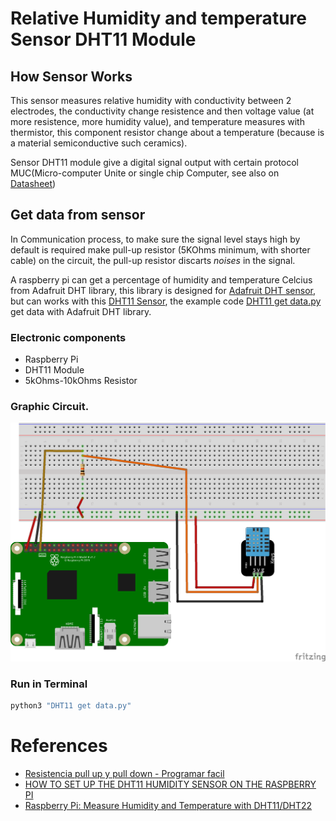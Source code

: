 # Relative Humidity and temperature Sensor DHT11 Module
## How Sensor Works
This sensor measures relative humidity with conductivity between 2 electrodes, the conductivity change resistence and then voltage value (at more resistence, more humidity value), and temperature measures with thermistor, this component resistor change about a temperature (because is a material semiconductive such ceramics).

Sensor DHT11 module give a digital signal output with certain protocol MUC(Micro-computer Unite or single chip Computer, see also on [Datasheet](https://www.mouser.com/ds/2/758/DHT11-Technical-Data-Sheet-Translated-Version-1143054.pdf))

## Get data from sensor
In Communication process, to make sure the signal level stays high by default is required make pull-up resistor (5KOhms minimum, with shorter cable) on the circuit, the pull-up resistor discarts *noises* in the signal. 

A raspberry pi can get a percentage of humidity and temperature Celcius from Adafruit DHT library, this library is designed for [Adafruit DHT sensor](https://www.adafruit.com/product/385), but can works with this [DHT11 Sensor](https://dualtronica.com/sensores/25-sensor-de-temperatura-y-humedad-relativa-dht11.html), the example code [DHT11 get data.py](/Example&#32;code/DHT11&#32;Sensor/DHT11&#32;get&#32;data.py) get data with Adafruit DHT library.

### Electronic components
* Raspberry Pi
* DHT11 Module
* 5kOhms-10kOhms Resistor

### Graphic Circuit.
![DHT11 circuit - Test](/Images/Circuits/DHT11&#32;Sensor_bb.png)

### Run in Terminal
```bash
python3 "DHT11 get data.py"
```

# References
* [Resistencia pull up y pull down - Programar facil](https://programarfacil.com/blog/arduino-blog/resistencia-pull-up-y-pull-down/)
* [HOW TO SET UP THE DHT11 HUMIDITY SENSOR ON THE RASPBERRY PI](http://www.circuitbasics.com/how-to-set-up-the-dht11-humidity-sensor-on-the-raspberry-pi/)
* [Raspberry Pi: Measure Humidity and Temperature with DHT11/DHT22](https://tutorials-raspberrypi.com/raspberry-pi-measure-humidity-temperature-dht11-dht22/)